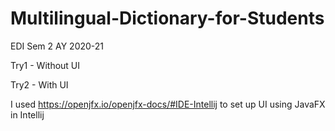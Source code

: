 # Multilingual-Dictionary-for-Students
EDI Sem 2 AY 2020-21

Try1 - Without UI

Try2 - With UI


I used https://openjfx.io/openjfx-docs/#IDE-Intellij to set up UI using JavaFX in Intellij
